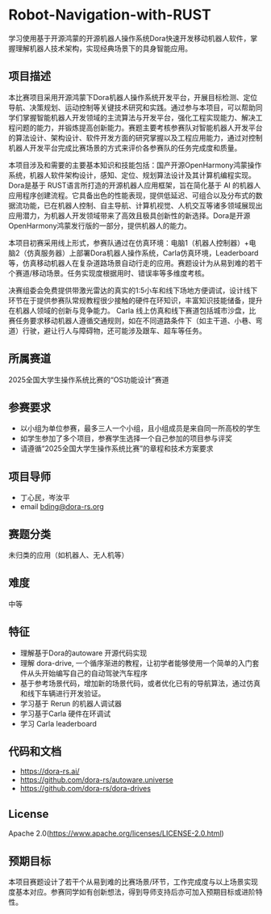 # Robot-Navigation-with-RUST
学习使用基于开源鸿蒙的开源机器人操作系统Dora快速开发移动机器人软件，掌握理解机器人技术架构，实现经典场景下的具身智能应用。

## 项目描述

本比赛项目采用开源鸿蒙下Dora机器人操作系统开发平台，开展目标检测、定位导航、决策规划、运动控制等关键技术研究和实践。通过参与本项目，可以帮助同学们掌握智能机器人开发领域的主流算法与开发平台，强化工程实现能力、解决工程问题的能力，并锻炼提高创新能力。赛题主要考核参赛队对智能机器人开发平台的算法设计、架构设计、软件开发方面的研究掌握以及工程应用能力，通过对控制机器人开发平台完成比赛场景的方式来评价各参赛队的任务完成度和质量。

本项目涉及和需要的主要基本知识和技能包括：国产开源OpenHarmony鸿蒙操作系统，机器人软件架构设计，感知、定位、规划算法设计及其计算机编程实现。
Dora是基于 RUST语言所打造的开源机器人应用框架，旨在简化基于 AI 的机器人应用程序创建流程。它具备出色的性能表现，提供低延迟、可组合以及分布式的数据流功能，已在机器人控制、自主导航、计算机视觉、人机交互等诸多领域展现出应用潜力，为机器人开发领域带来了高效且极具创新性的新选择。Dora是开源OpenHarmony鸿蒙发行版的一部分，提供机器人的能力。

本项目初赛采用线上形式，参赛队通过在仿真环境：电脑1（机器人控制器）+电脑2（仿真服务器）上部署Dora机器人操作系统，Carla仿真环境，Leaderboard等，仿真移动机器人在复杂道路场景自动行走的应用。赛题设计为从易到难的若干个赛道/移动场景。任务实现度根据用时、错误率等多维度考核。

决赛组委会免费提供带激光雷达的真实的1:5小车和线下场地方便调试，设计线下环节在于提供参赛队常规教程很少接触的硬件在环知识，丰富知识技能储备，提升在机器人领域的创新与竞争能力。
Carla 线上仿真和线下赛道包括城市沙盘，比赛任务要求移动机器人遵循交通规则，如在不同道路条件下（如主干道、小巷、弯道）行驶，避让行人与障碍物，还可能涉及跟车、超车等任务。

## 所属赛道

2025全国大学生操作系统比赛的“OS功能设计”赛道

## 参赛要求

- 以小组为单位参赛，最多三人一个小组，且小组成员是来自同一所高校的学生
- 如学生参加了多个项目，参赛学生选择一个自己参加的项目参与评奖
- 请遵循“2025全国大学生操作系统比赛”的章程和技术方案要求

## 项目导师

- 丁心民，岑汝平
- email bding@dora-rs.org

## 赛题分类
未归类的应用（如机器人、无人机等）

## 难度
中等

## 特征
- 理解基于Dora的autoware 开源代码实现  
- 理解 dora-drive, 一个循序渐进的教程，让初学者能够使用一个简单的入门套件从头开始编写自己的自动驾驶汽车程序
- 基于参考场景代码，增加新的场景代码，或者优化已有的导航算法，通过仿真和线下车辆进行开发验证。
- 学习基于 Rerun 的机器人调试器
- 学习基于Carla 硬件在环调试
- 学习 Carla leaderboard

  
## 代码和文档
- https://dora-rs.ai/
- https://github.com/dora-rs/autoware.universe
- https://github.com/dora-rs/dora-drives

## License

Apache 2.0(https://www.apache.org/licenses/LICENSE-2.0.html)

## 预期目标

本项目赛题设计了若干个从易到难的比赛场景/环节，工作完成度与以上场景实现度基本对应。参赛同学如有创新想法，得到导师支持后亦可加入预期目标或进阶特性。

